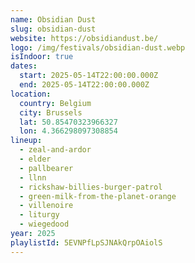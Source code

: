```yaml
---
name: Obsidian Dust
slug: obsidian-dust
website: https://obsidiandust.be/
logo: /img/festivals/obsidian-dust.webp
isIndoor: true
dates:
  start: 2025-05-14T22:00:00.000Z
  end: 2025-05-14T22:00:00.000Z
location:
  country: Belgium
  city: Brussels
  lat: 50.85470323966327
  lon: 4.366298097308854
lineup:
  - zeal-and-ardor
  - elder
  - pallbearer
  - llnn
  - rickshaw-billies-burger-patrol
  - green-milk-from-the-planet-orange
  - villenoire
  - liturgy
  - wiegedood
year: 2025
playlistId: 5EVNPfLpSJNAkQrpOAiolS
---
```

